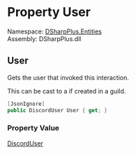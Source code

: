 # Property User

Namespace: [DSharpPlus.Entities](DSharpPlus.Entities.md)  
Assembly: DSharpPlus.dll

## <a id="DSharpPlus_Entities_DiscordInteraction_User"></a>User

Gets the user that invoked this interaction.
<p>This can be cast to a <xref href="DSharpPlus.Entities.DiscordMember" data-throw-if-not-resolved="false"></xref> if created in a guild.</p>

```csharp
[JsonIgnore]
public DiscordUser User { get; }
```

### Property Value

[DiscordUser](DSharpPlus.Entities.DiscordUser.md)

